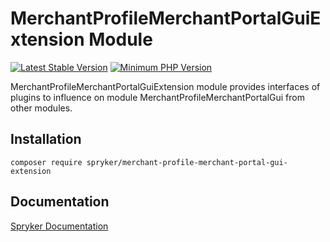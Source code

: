 # MerchantProfileMerchantPortalGuiExtension Module
[![Latest Stable Version](https://poser.pugx.org/spryker/merchant-profile-merchant-portal-gui-extension/v/stable.svg)](https://packagist.org/packages/spryker/merchant-profile-merchant-portal-gui-extension)
[![Minimum PHP Version](https://img.shields.io/badge/php-%3E%3D%208.2-8892BF.svg)](https://php.net/)

MerchantProfileMerchantPortalGuiExtension module provides interfaces of plugins to influence on module MerchantProfileMerchantPortalGui from other modules.

## Installation

```
composer require spryker/merchant-profile-merchant-portal-gui-extension
```

## Documentation

[Spryker Documentation](https://docs.spryker.com)
